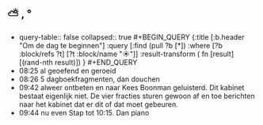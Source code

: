 ## ⛅ , °
- query-table:: false
  collapsed:: true
  #+BEGIN_QUERY 
  {:title [:b.header "Om de dag te beginnen"]
   :query [:find (pull ?b [*])
     :where 
       [?b :block/refs ?t]
       [?t :block/name "☀️"]]
   :result-transform ( fn [result] [(rand-nth result)])
  }
  #+END_QUERY
- 08:25 al geoefend en geroeid
- 08:26 5 dagboekfragmenten, dan douchen
- 09:42 alweer ontbeten en naar Kees Boonman geluisterd. Dit kabinet bestaat eigenlijk niet. De vier fracties sturen gewoon af en toe berichten naar het kabinet dat er dit of dat moet gebeuren.
- 09:44 nu even Stap tot 10:15. Dan piano